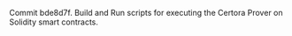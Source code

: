 Commit bde8d7f.                    Build and Run scripts for executing the Certora Prover on Solidity smart contracts.